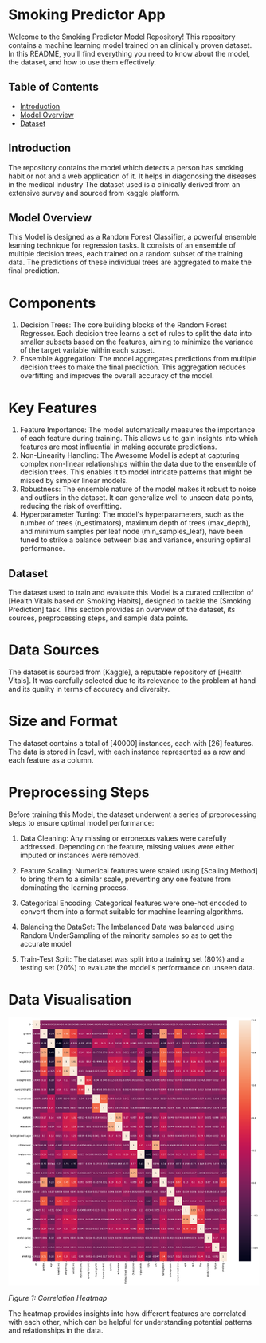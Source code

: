 # Smoking Predictor App

Welcome to the Smoking Predictor Model Repository! This repository contains a  machine learning model trained on an clinically proven dataset. In this README, you'll find everything you need to know about the model, the dataset, and how to use them effectively.

## Table of Contents

- [Introduction](#introduction)
- [Model Overview](#model-overview)
- [Dataset](#dataset)

## Introduction

The repository contains the model which detects a person has smoking habit or not and a web application of it. It helps in diagonosing the diseases in the medical industry
The dataset used is a clinically derived from an extensive survey and sourced from kaggle platform.

## Model Overview

This Model is designed as a Random Forest Classifier, a powerful ensemble learning technique for regression tasks. It consists of an ensemble of multiple decision trees, each trained on a random subset of the training data. The predictions of these individual trees are aggregated to make the final prediction.

# Components
1. Decision Trees: The core building blocks of the Random Forest Regressor. Each decision tree learns a set of rules to split the data into smaller subsets based on the features, aiming to minimize the variance of the target variable within each subset.
2. Ensemble Aggregation: The model aggregates predictions from multiple decision trees to make the final prediction. This aggregation reduces overfitting and improves the overall accuracy of the model.
# Key Features
1. Feature Importance: The model automatically measures the importance of each feature during training. This allows us to gain insights into which features are most influential in making accurate predictions.
2. Non-Linearity Handling: The Awesome Model is adept at capturing complex non-linear relationships within the data due to the ensemble of decision trees. This enables it to model intricate patterns that might be missed by simpler linear models.
3. Robustness: The ensemble nature of the model makes it robust to noise and outliers in the dataset. It can generalize well to unseen data points, reducing the risk of overfitting.
4. Hyperparameter Tuning: The model's hyperparameters, such as the number of trees (n_estimators), maximum depth of trees (max_depth), and minimum samples per leaf node (min_samples_leaf), have been tuned to strike a balance between bias and variance, ensuring optimal performance.

## Dataset

The dataset used to train and evaluate this  Model is a curated collection of [Health Vitals based on Smoking Habits], designed to tackle the [Smoking Prediction] task. This section provides an overview of the dataset, its sources, preprocessing steps, and sample data points.

# Data Sources
The dataset is sourced from [Kaggle], a reputable repository of [Health Vitals]. It was carefully selected due to its relevance to the problem at hand and its quality in terms of accuracy and diversity.

# Size and Format
The dataset contains a total of [40000] instances, each with [26] features. The data is stored in [csv], with each instance represented as a row and each feature as a column.

# Preprocessing Steps
Before training this Model, the dataset underwent a series of preprocessing steps to ensure optimal model performance:

1. Data Cleaning: Any missing or erroneous values were carefully addressed. Depending on the feature, missing values were either imputed or instances were removed.

2. Feature Scaling: Numerical features were scaled using [Scaling Method] to bring them to a similar scale, preventing any one feature from dominating the learning process.

3. Categorical Encoding: Categorical features were one-hot encoded to convert them into a format suitable for machine learning algorithms.

4. Balancing the DataSet: The Imbalanced Data was balanced using Random UnderSampling of the minority samples so as to get the accurate model

5. Train-Test Split: The dataset was split into a training set (80%) and a testing set (20%) to evaluate the model's performance on unseen data.

# Data Visualisation
![Correlation](correlation.png)

*Figure 1: Correlation Heatmap*

The heatmap provides insights into how different features are correlated with each other, which can be helpful for understanding potential patterns and relationships in the data.

